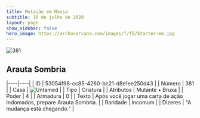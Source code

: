 ```yaml
---
title: Mutação em Massa
subtitle: 10 de julho de 2020
layout: page
show_sidebar: false
hero_image: https://archonarcana.com/images/f/f5/Starter-mm.jpg
---
```


![381](https://cdn.keyforgegame.com/media/card_front/pt/479_381_FGHP825MPQG6_pt.png)

## Arauta Sombria

|----|----|
| ID | 53054f98-cc85-4260-bc21-d8e1ee250d43 |
| Número | 381 |
| Casa | ![Untamed](https://archonarcana.com/images/thumb/b/bd/Untamed.png/22px-Untamed.png "Indomados") |
| Tipo | Criatura |
| Atributos | Mutante • Bruxa |
| Poder | 4 |
| Armadura | 0 |
| Texto | Após você jogar uma carta de ação Indomados, prepare Arauta Sombria. |
| Raridade | Incomum |
| Dizeres | "A mudança está chegando." |
